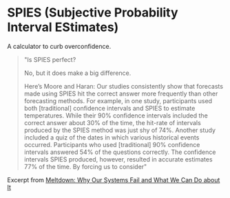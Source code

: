 # SPIES (Subjective Probability Interval EStimates)
A calculator to curb overconfidence.

> "Is SPIES perfect?
>
> No, but it does make a big difference.
>
> Here’s Moore and Haran: Our studies consistently show that forecasts made using SPIES hit the correct answer more frequently than other forecasting methods. For example, in one study, participants used both [traditional] confidence intervals and SPIES to estimate temperatures. While their 90% confidence intervals included the correct answer about 30% of the time, the hit-rate of intervals produced by the SPIES method was just shy of 74%. Another study included a quiz of the dates in which various historical events occurred. Participants who used [traditional] 90% confidence intervals answered 54% of the questions correctly. The confidence intervals SPIES produced, however, resulted in accurate estimates 77% of the time. By forcing us to consider" 

Excerpt from [Meltdown: Why Our Systems Fail and What We Can Do about It](https://www.amazon.com.au/Meltdown-Systems-Fail-What-About/dp/0735222630) 
